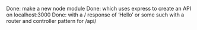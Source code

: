 Done: make a new node module
Done: which uses express to create an API on localhost:3000
Done: with a / response of ‘Hello’ or some such
with a router and controller pattern for /api/